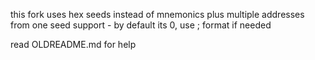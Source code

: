 this fork uses hex seeds instead of mnemonics plus multiple addresses from one seed support - by default its 0, use <seed>;<number> format if needed

read OLDREADME.md for help
